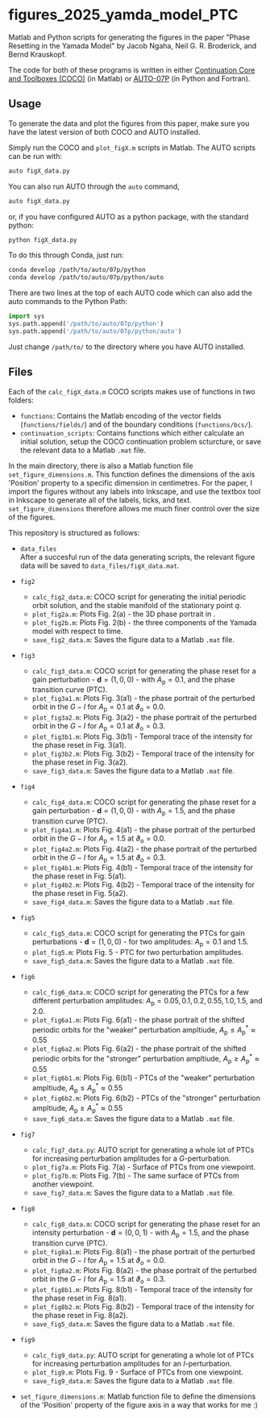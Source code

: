 # figures_2025_yamda_model_PTC

Matlab and Python scripts for generating the figures in the paper "Phase Resetting in the Yamada Model" by Jacob Ngaha, Neil G. R. Broderick, and Bernd Krauskopf.

The code for both of these programs is written in either [Continuation Core and Toolboxes (COCO)](https://sourceforge.net/projects/cocotools/) (in Matlab) or [AUTO-07P](https://www.github.com/auto-07p/auto-07p/) (in Python and Fortran).

## Usage

To generate the data and plot the figures from this paper, make sure you have the latest version of both COCO and AUTO installed.

Simply run the COCO and `plot_figX.m` scripts in Matlab. The AUTO scripts can be run with:
```sh
auto figX_data.py
```
You can also run AUTO through the `auto` command,
```sh
auto figX_data.py
```
or, if you have configured AUTO as a python package, with the standard python:
```sh
python figX_data.py
```
To do this through Conda, just run:
```sh
conda develop /path/to/auto/07p/python
conda develop /path/to/auto/07p/python/auto
```
There are two lines at the top of each AUTO code which can also add the auto commands to the Python Path:
```python
import sys
sys.path.append('/path/to/auto/07p/python')
sys.path.append('/path/to/auto/07p/python/auto')
```
Just change `/path/to/` to the directory where you have AUTO installed.

## Files

Each of the `calc_figX_data.m` COCO scripts makes use of functions in two folders:
- `functions`: Contains the Matlab encoding of the vector fields (`functions/fields/`) and of the boundary conditions (`functions/bcs/`).
- `continuation_scripts`: Contains functions which either calculate an initial solution, setup the COCO continuation problem scturcture, or save the relevant data to a Matlab `.mat` file.

In the main directory, there is also a Matlab function file `set_figure_dimensions.m`. This function defines the dimensions of the axis 'Position' property to a specific dimension in centimetres. For the paper, I import the figures without any labels into Inkscape, and use the textbox tool in Inkscape to generate all of the labels, ticks, and text. `set_figure_dimensions` therefore allows me much finer control over the size of the figures.

This repository is structured as follows:

- `data_files`  
  After a succesful run of the data generating scripts, the relevant figure data will be saved to `data_files/figX_data.mat`.

- `fig2`
  - `calc_fig2_data.m`: COCO script for generating the initial periodic orbit solution, and the stable manifold of the stationary point $q$.
  - `plot_fig2a.m`: Plots Fig. 2(a) - the 3D phase portrait in .
  - `plot_fig2b.m`: Plots Fig. 2(b) - the three components of the Yamada model with respect to time.
  - `save_fig2_data.m`: Saves the figure data to a Matlab `.mat` file.

- `fig3`
  - `calc_fig3_data.m`: COCO script for generating the phase reset for a gain perturbation -  $\bm{d} = (1, 0, 0)$ - with $A_{\mathrm{p}} = 0.1$, and the phase transition curve (PTC).
  - `plot_fig3a1.m`: Plots Fig. 3(a1) - the phase portrait of the perturbed orbit in the $G-I$ for $A_{\mathrm{p}} = 0.1$ at $\vartheta_{\mathrm{o}} = 0.0$.
  - `plot_fig3a2.m`: Plots Fig. 3(a2) - the phase portrait of the perturbed orbit in the $G-I$ for $A_{\mathrm{p}} = 0.1$ at $\vartheta_{\mathrm{o}} = 0.3$.
  - `plot_fig3b1.m`: Plots Fig. 3(b1) - Temporal trace of the intensity for the phase reset in Fig. 3(a1).
  - `plot_fig3b2.m`: Plots Fig. 3(b2) - Temporal trace of the intensity for the phase reset in Fig. 3(a2).
  - `save_fig3_data.m`: Saves the figure data to a Matlab `.mat` file.

- `fig4`
  - `calc_fig4_data.m`: COCO script for generating the phase reset for a gain perturbation -  $\bm{d} = (1, 0, 0)$ - with $A_{\mathrm{p}} = 1.5$, and the phase transition curve (PTC).
  - `plot_fig4a1.m`: Plots Fig. 4(a1) - the phase portrait of the perturbed orbit in the $G-I$ for $A_{\mathrm{p}} = 1.5$ at $\vartheta_{\mathrm{o}} = 0.0$.
  - `plot_fig4a2.m`: Plots Fig. 4(a2) - the phase portrait of the perturbed orbit in the $G-I$ for $A_{\mathrm{p}} = 1.5$ at $\vartheta_{\mathrm{o}} = 0.3$.
  - `plot_fig4b1.m`: Plots Fig. 4(b1) - Temporal trace of the intensity for the phase reset in Fig. 5(a1).
  - `plot_fig4b2.m`: Plots Fig. 4(b2) - Temporal trace of the intensity for the phase reset in Fig. 5(a2).
  - `save_fig4_data.m`: Saves the figure data to a Matlab `.mat` file.

- `fig5`
  - `calc_fig5_data.m`: COCO script for generating the PTCs for gain perturbations - $\bm{d} = (1, 0, 0)$ - for two amplitudes: $A_{\mathrm{p}} = 0.1$ and $1.5$.
  - `plot_fig5.m`: Plots Fig. 5 - PTC for two perturbation amplitudes.
  - `save_fig5_data.m`: Saves the figure data to a Matlab `.mat` file.

- `fig6`
  - `calc_fig6_data.m`: COCO script for generating the PTCs for a few different perturbation amplitudes: $A_{\mathrm{p}} = 0.05, 0.1, 0.2, 0.55, 1.0, 1.5$, and $2.0$.
  - `plot_fig6a1.m`: Plots Fig. 6(a1) - the phase portrait of the shifted periodic orbits for the "weaker" perturbation ampltiude, $A_{\mathrm{p}} \leq A_{\mathrm{p}}^{*} \approx 0.55$
  - `plot_fig6a2.m`: Plots Fig. 6(a2) - the phase portrait of the shifted periodic orbits for the "stronger" perturbation ampltiude, $A_{\mathrm{p}} \geq A_{\mathrm{p}}^{*} \approx 0.55$
  - `plot_fig6b1.m`: Plots Fig. 6(b1) - PTCs of the "weaker" perturbation ampltiude, $A_{\mathrm{p}} \leq A_{\mathrm{p}}^{*} \approx 0.55$
  - `plot_fig6b2.m`: Plots Fig. 6(b2) - PTCs of the "stronger" perturbation ampltiude, $A_{\mathrm{p}} \geq A_{\mathrm{p}}^{*} \approx 0.55$
  - `save_fig6_data.m`: Saves the figure data to a Matlab `.mat` file.

- `fig7`
  - `calc_fig7_data.py`: AUTO script for generating a whole lot of PTCs for increasing perturbation amplitudes for a $G$-perturbation.
  - `plot_fig7a.m`: Plots Fig. 7(a) - Surface of PTCs from one viewpoint.
  - `plot_fig7b.m`: Plots Fig. 7(b) - The same surface of PTCs from another viewpoint.
  - `save_fig7_data.m`: Saves the figure data to a Matlab `.mat` file.

- `fig8`
  - `calc_fig8_data.m`: COCO script for generating the phase reset for an intensity perturbation - $\bm{d} = (0, 0, 1)$ - with $A_{\mathrm{p}} = 1.5$, and the phase transition curve (PTC).
  - `plot_fig8a1.m`: Plots Fig. 8(a1) - the phase portrait of the perturbed orbit in the $G-I$ for $A_{\mathrm{p}} = 1.5$ at $\vartheta_{\mathrm{o}} = 0.0$.
  - `plot_fig8a2.m`: Plots Fig. 8(a2) - the phase portrait of the perturbed orbit in the $G-I$ for $A_{\mathrm{p}} = 1.5$ at $\vartheta_{\mathrm{o}} = 0.3$.
  - `plot_fig8b1.m`: Plots Fig. 8(b1) - Temporal trace of the intensity for the phase reset in Fig. 8(a1).
  - `plot_fig8b2.m`: Plots Fig. 8(b2) - Temporal trace of the intensity for the phase reset in Fig. 8(a2).
  - `save_fig5_data.m`: Saves the figure data to a Matlab `.mat` file.

- `fig9`
  - `calc_fig9_data.py`: AUTO script for generating a whole lot of PTCs for increasing perturbation amplitudes for an $I$-perturbation.
  - `plot_fig9.m`: Plots Fig. 9 - Surface of PTCs from one viewpoint.
  - `save_fig9_data.m`: Saves the figure data to a Matlab `.mat` file.

- `set_figure_dimensions.m`: Matlab function file to define the dimensions of the 'Position' property of the figure axis in a way that works for me :)
